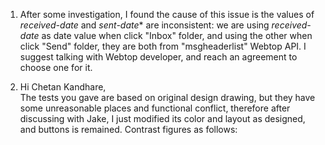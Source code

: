 1. After some investigation, I found the cause of this issue is the values of *received-date* and *sent-date** are inconsistent: we are using *received-date* as date value when click "Inbox" folder, and using the other when click "Send" folder, they are both from "msgheaderlist" Webtop API. I suggest talking with Webtop developer, and reach an agreement to choose one for it.

2. Hi Chetan Kandhare,  
The tests you gave are based on original design drawing, but they have some unreasonable places and functional conflict, therefore after discussing with Jake, I just modified its color and layout as designed, and buttons is remained.
Contrast figures as follows: